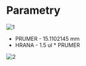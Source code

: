# Parametry

![1](https://i.gyazo.com/93a2e4d452f63dfbbb4217f67635c858.png)

- PRUMER - 15.1102145 mm
- HRANA - 1.5 ul * PRUMER

![2](https://i.gyazo.com/ad94286ceb6ea37b30448e9cc362f19a.png)